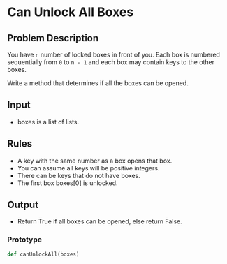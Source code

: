 # Can Unlock All Boxes

## Problem Description
You have `n` number of locked boxes in front of you. Each box is numbered sequentially from `0` to `n - 1` and each box may contain keys to the other boxes.

Write a method that determines if all the boxes can be opened.

## Input
- boxes is a list of lists.

## Rules
- A key with the same number as a box opens that box.
- You can assume all keys will be positive integers.
- There can be keys that do not have boxes.
- The first box boxes[0] is unlocked.

## Output
- Return True if all boxes can be opened, else return False.

### Prototype
```python
def canUnlockAll(boxes)

